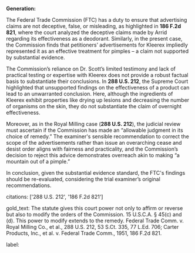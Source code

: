 **Generation:**

The Federal Trade Commission (FTC) has a duty to ensure that advertising claims are not deceptive, false, or misleading, as highlighted in **186 F.2d 821**, where the court analyzed the deceptive claims made by Arrid regarding its effectiveness as a deodorant. Similarly, in the present case, the Commission finds that petitioners’ advertisements for Kleerex impliedly represented it as an effective treatment for pimples – a claim not supported by substantial evidence. 

The Commission’s reliance on Dr. Scott’s limited testimony and lack of practical testing or expertise with Kleerex does not provide a robust factual basis to substantiate their conclusions. In **288 U.S. 212**, the Supreme Court highlighted that unsupported findings on the effectiveness of a product can lead to an unwarranted conclusion. Here, although the ingredients of Kleerex exhibit properties like drying up lesions and decreasing the number of organisms on the skin, they do not substantiate the claim of overnight effectiveness. 

Moreover, as in the Royal Milling case (**288 U.S. 212**), the judicial review must ascertain if the Commission has made an “allowable judgment in its choice of remedy.” The examiner's sensible recommendation to correct the scope of the advertisements rather than issue an overarching cease and desist order aligns with fairness and practicality, and the Commission’s decision to reject this advice demonstrates overreach akin to making “a mountain out of a pimple.”

In conclusion, given the substantial evidence standard, the FTC's findings should be re-evaluated, considering the trial examiner’s original recommendations.

citations: ['288 U.S. 212', '186 F.2d 821']

gold_text: The statute gives this court power not only to affirm or reverse but also to modify the orders of the Commission. 15 U.S.C.A. § 45(c) and (d). This power to modify extends to the remedy. Federal Trade Comm. v. Royal Milling Co., et al., 288 U.S. 212, 53 S.Ct. 335, 77 L.Ed. 706; Carter Products, Inc., et al. v. Federal Trade Comm., 1951, 186 F.2d 821.

label: 